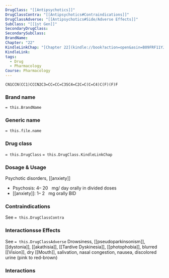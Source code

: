 ```yaml
---
DrugClass: "[[Antipsychotics]]"
DrugClassContra: "[[Antipsychotics#Contraindications]]"
DrugClassAdverse: "[[Antipsychotics#Side/Adverse Effects]]"
SubClass: "[[1st Gen]]"
SecondaryDrugClass: 
SecondarySubClass: 
BrandName: 
Chapter: "22"
KindleLinkChap: "[Chapter 22](kindle://book?action=open&asin=B09FRF11YJ&location=11697)"
KindleLink: 
tags:
  - Drug
  - Pharmacology
Course: Pharmacology
---
```

```smiles
CN1CCN(CC1)CCCN2C3=CC=CC=C3SC4=C2C=C(C=C4)C(F)(F)F
```

### Brand name
`= this.BrandName`
### Generic name
`= this.file.name`
### Drug class 
`= this.DrugClass`
	`= this.DrugClass.KindleLinkChap`

### Dosage & Usage
Psychotic disorders, [[anxiety]]
- Psychosis: 4– 20   mg/ day orally in divided doses 
- [[anxiety]]: 1– 2   mg orally BID

### Contraindications
See `= this.DrugClassContra`

### Interactionsse Effects
See `= this.DrugClassAdverse`
Drowsiness, [[pseudoparkinsonism]], [[dystonia]], [[akathisia]], [[Tardive Dyskinesia]], [[photophobia]], blurred [[Vision]], dry [[Mouth]], salivation, nasal congestion, nausea, discolored urine (pink to red-brown)
### Interactions


